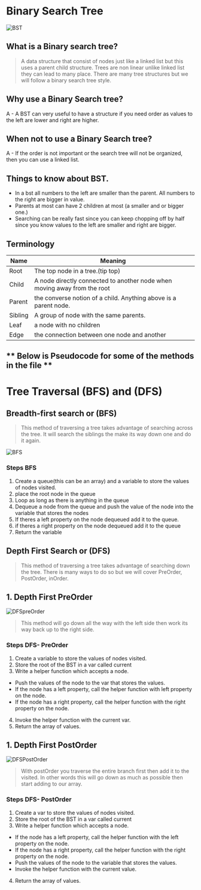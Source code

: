 # Binary Search Tree

![BST](https://miro.medium.com/max/1194/1*ziYvZzrttFYMXkkV9u66jw.png)

## What is a Binary search tree?
> A data structure that consist of nodes just like a linked list but this uses a parent child structure. 
> Trees are non linear unlike linked list they can lead to many place. 
> There are many tree structures but we will follow a binary search tree style. 

## Why use a Binary Search tree?
 A - A BST can very useful to have a structure if you need order as values to the left are lower and right are higher. 
## When not to use a Binary Search tree?
 A - If the order is not important or the search tree will not be organized, then you can use a linked list. 

## Things to know about BST.
* In a bst all numbers to the left are smaller than the parent. All numbers to the right are bigger in value. 
* Parents at most can have 2 children at most (a smaller and or bigger one.)
* Searching can be really fast since you can keep chopping off by half since you know values to the left are smaller and right are bigger. 


## Terminology
Name| Meaning
------------ | -------------
Root | The top node in a tree.(tip top)
Child | A node directly connected to another node when moving away from the root 
Parent | the converse notion of a child. Anything above is a parent node.
Sibling |A group of node with the same parents. 
Leaf | a node with no children 
Edge | the connection between one node and another 

## ** Below is Pseudocode for some of the methods in the file **



# Tree Traversal (BFS) and (DFS)

## Breadth-first search or (BFS)
> This method of traversing a tree takes advantage of searching across the tree. It will search the siblings the make its way down one and do it again. 

![BFS](https://hackr.io/blog/media/architecture-of-bfs.png)

### Steps BFS
1. Create a queue(this can be an array) and a variable to store the values of nodes visited.
2. place the root node in the queue
3. Loop as long as there is anything in the queue
4. Dequeue a node from the queue and push the value of the node into the variable that stores the nodes 
5. If theres a left property on the node dequeued add it to the queue.
6. if theres a right property on the node dequeued add it to the queue 
7. Return the variable

## Depth First Search or (DFS)
> This method of traversing a tree takes advantage of searching down the tree. There is many ways to do so but we will cover PreOrder, PostOrder, inOrder. 

## 1. Depth First PreOrder 
![DFSpreOrder](https://khan4019.github.io/front-end-Interview-Questions/images/preorder.jpg)

> This method will go down all the way with the left side then work its way back up to the right side.

### Steps DFS- PreOrder
1. Create a variable to store the values of nodes visited.
2. Store the root of the BST in a var called current 
3. Write a helper function which accepts a node.
  - Push the values of the node to the var that stores the values.
  - If the node has a left property, call the helper function with left property on the node. 
  - If the node has a right property, call the helper function with the right property on the node.
4. Invoke the helper function with the current var.
5. Return the array of values.


## 1. Depth First PostOrder
![DFSPostOrder](https://www.java2blog.com/wp-content/uploads/2014/07/PostOrderTraversalBinaryTree-1.jpg )

> With postOrder you traverse the entire branch first then add it to the visited. In other words this will go down as much as possible then start adding to our array.

### Steps DFS- PostOrder
1. Create a var to store the values of nodes visited.
2. Store the root of the BST in a var called current 
3. Write a helper function which accepts a node.
  - If the node has a left property, call the helper function with the left property on the node. 
  - If the node has a right property, call the helper function with the right property on the node. 
  - Push the values of the node to the variable that stores the values.
  - Invoke the helper function with the current value.
4. Return the array of values. 